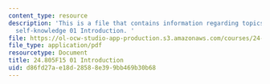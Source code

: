 ```yaml
---
content_type: resource
description: 'This is a file that contains information regarding topics in epistemology:
  self-knowledge 01 Introduction. '
file: https://ol-ocw-studio-app-production.s3.amazonaws.com/courses/24-805-topics-in-epistemology-self-knowledge-fall-2015/d86fd27ae18d28588e399bb469b30b68_MIT24_805F15_01Intro.pdf
file_type: application/pdf
resourcetype: Document
title: 24.805F15 01 Introduction
uid: d86fd27a-e18d-2858-8e39-9bb469b30b68
---
```

